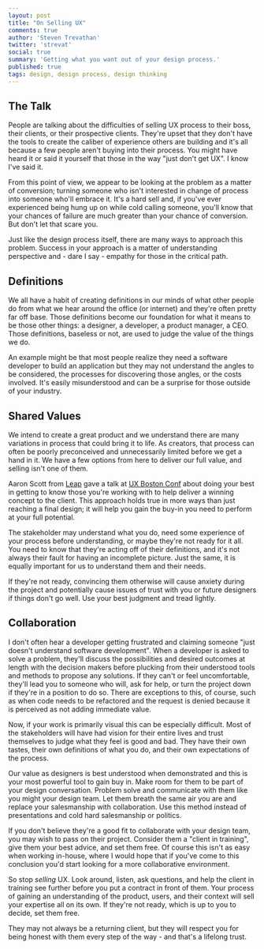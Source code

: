 ```yaml
---
layout: post
title: "On Selling UX"
comments: true
author: 'Steven Trevathan'
twitter: 'strevat'
social: true
summary: 'Getting what you want out of your design process.'
published: true
tags: design, design process, design thinking
---
```


## The Talk

People are talking about the difficulties of selling UX process to their boss, their clients, or their prospective clients. They're upset that they don't have the tools to create the caliber of experience others are building and it's all because a few people aren't buying into their process. You might have heard it or said it yourself that those in the way "just don't get UX". I know I've said it.

From this point of view, we appear to be looking at the problem as a matter of conversion; turning someone who isn't interested in change of process into someone who'll embrace it. It's a hard sell and, if you've ever experienced being hung up on while cold calling someone, you'll know that your chances of failure are much greater than your chance of conversion. But don't let that scare you.

Just like the design process itself, there are many ways to approach this problem. Success in your approach is a matter of understanding perspective and - dare I say - empathy for those in the critical path.


## Definitions

We all have a habit of creating definitions in our minds of what other people do from what we hear around the office (or internet) and they're often pretty far off base. Those definitions become our foundation for what it means to be those other things: a designer, a developer, a product manager, a CEO. Those definitions, baseless or not, are used to judge the value of the things we do.

An example might be that most people realize they need a software developer to build an application but they may not understand the angles to be considered, the processes for discovering those angles, or the costs involved. It's easily misunderstood and can be a surprise for those outside of your industry.


## Shared Values

We intend to create a great product and we understand there are many variations in process that could bring it to life. As creators, that process can often be poorly preconceived and unnecessarily limited before we get a hand in it. We have a few options from here to deliver our full value, and selling isn't one of them.

Aaron Scott from [Leap](http://leap.agency/) gave a talk at [UX Boston Conf](http://www.meetup.com/uxboston/events/136304392/) about doing your best in getting to know those you're working with to help deliver a winning concept to the client. This approach holds true in more ways than just reaching a final design; it will help you gain the buy-in you need to perform at your full potential.

The stakeholder may understand what you do, need some experience of your process before understanding, or maybe they're not ready for it all. You need to know that they're acting off of their definitions, and it's not always their fault for having an incomplete picture. Just the same, it is equally important for us to understand them and their needs.

If they're not ready, convincing them otherwise will cause anxiety during the project and potentially cause issues of trust with you or future designers if things don't go well. Use your best judgment and tread lightly.


## Collaboration

I don't often hear a developer getting frustrated and claiming someone "just doesn't understand software development". When a developer is asked to solve a problem, they'll discuss the possibilities and desired outcomes at length with the decision makers before plucking from their understood tools and methods to propose any solutions. If they can't or feel uncomfortable, they'll lead you to someone who will, ask for help, or turn the project down if they're in a position to do so. There are exceptions to this, of course, such as when code needs to be refactored and the request is denied because it is perceived as not adding immediate value.

Now, if your work is primarily visual this can be especially difficult. Most of the stakeholders will have had vision for their entire lives and trust themselves to judge what they feel is good and bad. They have their own tastes, their own definitions of what you do, and their own expectations of the process.

Our value as designers is best understood when demonstrated and this is your most powerful tool to gain buy in. Make room for them to be part of your design conversation. Problem solve and communicate with them like you might your design team. Let them breath the same air you are and replace your salesmanship with collaboration. Use this method instead of presentations and cold hard salesmanship or politics.

If you don't believe they're a good fit to collaborate with your design team, you may wish to pass on their project. Consider them a "client in training", give them your best advice, and set them free. Of course this isn't as easy when working in-house, where I would hope that if you've come to this conclusion you'd start looking for a more collaborative environment.

So stop *selling* UX. Look around, listen, ask questions, and help the client in training see further before you put a contract in front of them. Your process of gaining an understanding of the product, users, and their context will sell your expertise all on its own. If they're not ready, which is up to you to decide, set them free.

They may not always be a returning client, but they will respect you for being honest with them every step of the way - and that's a lifelong trust.